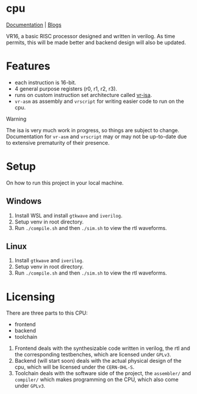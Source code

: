 # cpu
[Documentation](https://bsod2528.github.io/pages/projects/vr16.html) | [Blogs](https://bsod2528.github.io/pages/tags.html#soc-dev)

VR16, a basic RISC processor designed and written in verilog. As time permits, this will be made better and backend design will also be updated.

# Features
- each instruction is 16-bit.
- 4 general purpose registers (r0, r1, r2, r3).
- runs on custom instruction set architecture called [vr-isa](ISA.md). 
- `vr-asm` as assembly and `vrscript` for writing easier code to run on the cpu.

> [!WARNING]
> The isa is very much work in progress, so things are subject to change.
> Documentation for `vr-asm` and `vrscript` may or may not be up-to-date due to extensive prematurity of their presence. 

# Setup
On how to run this project in your local machine. 

## Windows
1. Install WSL and install `gtkwave` and `iverilog`.
2. Setup venv in root directory. 
3. Run `./compile.sh` and then `./sim.sh` to view the rtl waveforms.

## Linux
1. Install `gtkwave` and `iverilog`.
2. Setup venv in root directory.
3. Run `./compile.sh` and then `./sim.sh` to view the rtl waveforms.

# Licensing
There are three parts to this CPU:
- frontend
- backend
- toolchain

1. Frontend deals with the synthesizable code written in verilog, the rtl and the corresponding testbenches, which are licensed under `GPLv3`. 
2. Backend (will start soon) deals with the actual physical design of the cpu, which will be licensed under the `CERN-OHL-S`.
3. Toolchain deals with the software side of the project, the `assembler/` and `compiler/` which makes programming on the CPU, which also come under `GPLv3`. 
